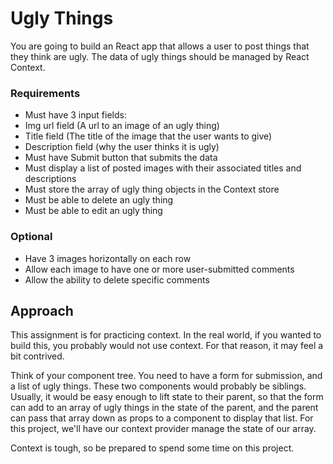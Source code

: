 # Ugly Things

You are going to build an React app that allows a user to post things that they think are ugly. The data of ugly things should be managed by React Context.

### Requirements
* Must have 3 input fields:
* Img url field (A url to an image of an ugly thing)
* Title field (The title of the image that the user wants to give)
* Description field (why the user thinks it is ugly)
* Must have Submit button that submits the data
* Must display a list of posted images with their associated titles and descriptions
* Must store the array of ugly thing objects in the Context store
* Must be able to delete an ugly thing
* Must be able to edit an ugly thing


### Optional
* Have 3 images horizontally on each row
* Allow each image to have one or more user-submitted comments
* Allow the ability to delete specific comments

## Approach
This assignment is for practicing context. In the real world, if you wanted to build this, you probably would not use context. For that reason, it may feel a bit contrived.

Think of your component tree. You need to have a form for submission, and a list of ugly things. These two components would probably be siblings. Usually, it would be easy enough to lift state to their parent, so that the form can add to an array of ugly things in the state of the parent, and the parent can pass that array down as props to a component to display that list. For this project, we'll have our context provider manage the state of our array.

Context is tough, so be prepared to spend some time on this project.